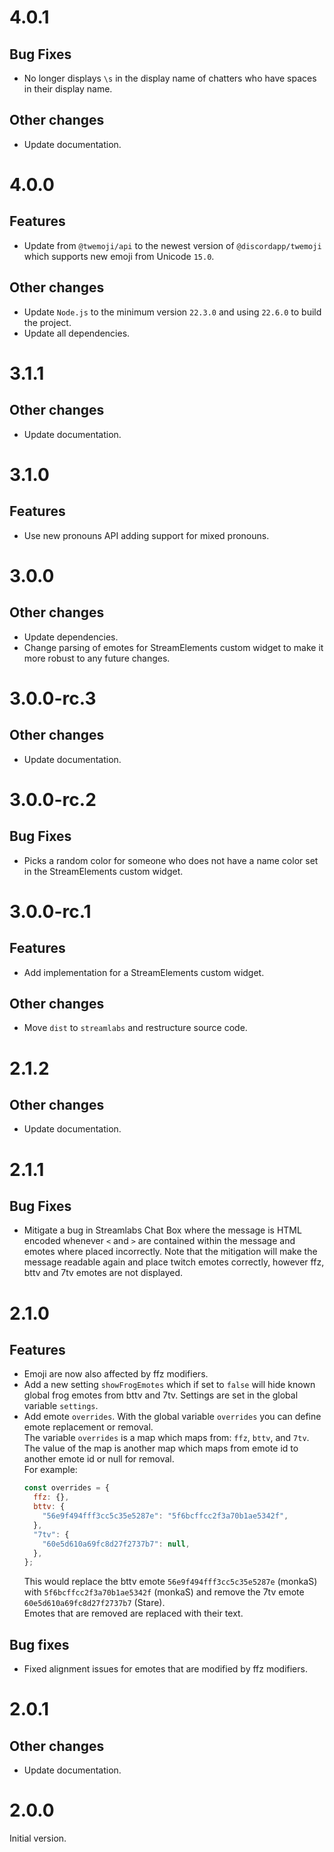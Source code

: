 # 4.0.1

## Bug Fixes

- No longer displays `\s` in the display name of chatters who have spaces in their display name.

## Other changes

- Update documentation.

# 4.0.0

## Features

- Update from `@twemoji/api` to the newest version of `@discordapp/twemoji` which supports new emoji from Unicode `15.0`.

## Other changes

- Update `Node.js` to the minimum version `22.3.0` and using `22.6.0` to build the project.
- Update all dependencies.

# 3.1.1

## Other changes

- Update documentation.

# 3.1.0

## Features

- Use new pronouns API adding support for mixed pronouns.

# 3.0.0

## Other changes

- Update dependencies.
- Change parsing of emotes for StreamElements custom widget to make it more robust to any future changes.

# 3.0.0-rc.3

## Other changes

- Update documentation.

# 3.0.0-rc.2

## Bug Fixes

- Picks a random color for someone who does not have a name color set in the StreamElements custom widget.

# 3.0.0-rc.1

## Features

- Add implementation for a StreamElements custom widget.

## Other changes

- Move `dist` to `streamlabs` and restructure source code.

# 2.1.2

## Other changes

- Update documentation.

# 2.1.1

## Bug Fixes

- Mitigate a bug in Streamlabs Chat Box where the message is HTML encoded whenever `<` and `>` are contained within the message and emotes where placed incorrectly.
  Note that the mitigation will make the message readable again and place twitch emotes correctly, however ffz, bttv and 7tv emotes are not displayed.

# 2.1.0

## Features

- Emoji are now also affected by ffz modifiers.
- Add a new setting `showFrogEmotes` which if set to `false` will hide known global frog emotes from bttv and 7tv.
  Settings are set in the global variable `settings`.
- Add emote `overrides`.
  With the global variable `overrides` you can define emote replacement or removal.  
  The variable `overrides` is a map which maps from: `ffz`, `bttv`, and `7tv`.
  The value of the map is another map which maps from emote id to another emote id or null for removal.  
  For example:
  ```js
  const overrides = {
    ffz: {},
    bttv: {
      "56e9f494fff3cc5c35e5287e": "5f6bcffcc2f3a70b1ae5342f",
    },
    "7tv": {
      "60e5d610a69fc8d27f2737b7": null,
    },
  };
  ```
  This would replace the bttv emote `56e9f494fff3cc5c35e5287e` (monkaS) with `5f6bcffcc2f3a70b1ae5342f` (monkaS) and remove the 7tv emote `60e5d610a69fc8d27f2737b7` (Stare).  
  Emotes that are removed are replaced with their text.

## Bug fixes

- Fixed alignment issues for emotes that are modified by ffz modifiers.

# 2.0.1

## Other changes

- Update documentation.

# 2.0.0

Initial version.
